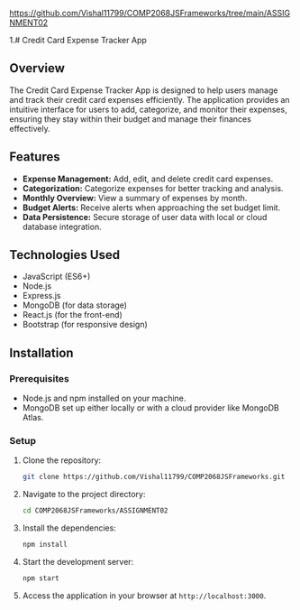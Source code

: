 https://github.com/Vishal11799/COMP2068JSFrameworks/tree/main/ASSIGNMENT02

1.# Credit Card Expense Tracker App

## Overview
The Credit Card Expense Tracker App is designed to help users manage and track their credit card expenses efficiently. The application provides an intuitive interface for users to add, categorize, and monitor their expenses, ensuring they stay within their budget and manage their finances effectively.




## Features
- **Expense Management:** Add, edit, and delete credit card expenses.
- **Categorization:** Categorize expenses for better tracking and analysis.
- **Monthly Overview:** View a summary of expenses by month.
- **Budget Alerts:** Receive alerts when approaching the set budget limit.
- **Data Persistence:** Secure storage of user data with local or cloud database integration.

## Technologies Used
- JavaScript (ES6+)
- Node.js
- Express.js
- MongoDB (for data storage)
- React.js (for the front-end)
- Bootstrap (for responsive design)


## Installation

### Prerequisites
- Node.js and npm installed on your machine.
- MongoDB set up either locally or with a cloud provider like MongoDB Atlas.

### Setup
1. Clone the repository:
   ```bash
   git clone https://github.com/Vishal11799/COMP2068JSFrameworks.git
   ```
2. Navigate to the project directory:
   ```bash
   cd COMP2068JSFrameworks/ASSIGNMENT02
   ```
3. Install the dependencies:
   ```bash
   npm install
   ```
4. Start the development server:
   ```bash
   npm start
   ```
5. Access the application in your browser at `http://localhost:3000`.
